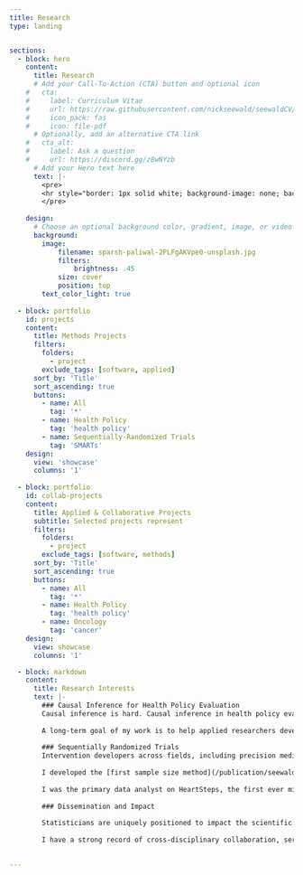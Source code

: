 ```yaml
---
title: Research
type: landing


sections:
  - block: hero
    content:
      title: Research
      # Add your Call-To-Action (CTA) button and optional icon
    #   cta:
    #     label: Curriculum Vitae
    #     url: https://raw.githubusercontent.com/nickseewald/seewaldCV/main/Seewald-Curriculum-Vitae.pdf
    #     icon_pack: fas
    #     icon: file-pdf
      # Optionally, add an alternative CTA link
    #   cta_alt:
    #     label: Ask a question
    #     url: https://discord.gg/z8wNYzb
      # Add your Hero text here
      text: |-
        <pre>
        <hr style="border: 1px solid white; background-image: none; background-color: white; border-radius: 1pt">        
        </pre>
        
    design:
      # Choose an optional background color, gradient, image, or video
      background:
        image:
            filename: sparsh-paliwal-2PLFgAKVpe0-unsplash.jpg
            filters:
                brightness: .45
            size: cover
            position: top
        text_color_light: true
  
  - block: portfolio
    id: projects
    content:
      title: Methods Projects
      filters:
        folders:
          - project
        exclude_tags: [software, applied]
      sort_by: 'Title'
      sort_ascending: true
      buttons:
        - name: All
          tag: '*'
        - name: Health Policy
          tag: 'health policy'
        - name: Sequentially-Randomized Trials
          tag: 'SMARTs'
    design:
      view: 'showcase'
      columns: '1'
  
  - block: portfolio
    id: collab-projects
    content:
      title: Applied & Collaborative Projects
      subtitle: Selected projects represent 
      filters:
        folders:
          - project
        exclude_tags: [software, methods]
      sort_by: 'Title'
      sort_ascending: true
      buttons:
        - name: All
          tag: '*'
        - name: Health Policy
          tag: 'health policy'
        - name: Oncology
          tag: 'cancer'
    design:
      view: showcase
      columns: '1'

  - block: markdown
    content:
      title: Research Interests
      text: |-
        ### Causal Inference for Health Policy Evaluation
        Causal inference is hard. Causal inference in health policy evaluation is *very* hard. Important challenges in this area include heterogeneity across policies implemented by different units, the sometimes rapidly-changing contexts in which those policies are implemented, and small sample sizes (particularly if evaluating U.S. state-level policies). Additionally, there is often mismatch between available data, the estimands we as statisticians are able to identify from that data, and the needs of policymakers and other interested parties. I am interested in methodological and translational research that addresses practical questions faced by policy scholars doing evaluation work. 
        
        A long-term goal of my work is to help applied researchers develop a toolkit of methods for policy evaluation by clearly articulating methods’ strengths, weaknesses, and data requirements. Many methods papers in the space do not make clear their assumed data structure, creating a barrier for applied scholars seeking to use the method. My work pushes the field towards a culture of clarity around which methods to use and when.
        
        ### Sequentially Randomized Trials
        Intervention developers across fields, including precision medicine, are increasingly interested in developing sequences of treatments that can adapt to an individual's changing needs, much like standard clinical practice does. These sequences, commonly called dynamic treatment regimens (DTRs), can be developed using a sequential, multiple-assignment, randomized trial (SMART). SMARTs consist of multiple stages, each corresponding to a scientific question about treatment recommendations made by a DTR.6 As with any randomized trial, power and sample size considerations are critical in the design stage of a SMART; my work thus far has focused on building easy-to-use methods and tools for power analyses for SMARTs with longitudinal outcomes collected over the course of multiple stages of the trial.
        
        I developed the [first sample size method](/publication/seewald-sample-size-considerations-2019/) for two-stage SMARTs in which the primary aim is to compare the mean end-of-study outcomes of two embedded DTRs that recommend different first-stage treatments. Ongoing work involves studying the trade-offs between adding measurement occasions and increasing sample size to maximize power subject to an overall budget constraint.
        
        I was the primary data analyst on HeartSteps, the first ever micro-randomized trial (MRT), and co-developed a Shiny app for computing sample size for MRTs, under the direction of [Susan A. Murphy, PhD](http://people.seas.harvard.edu/~samurphy/). Through this work, I was also able to develop guidance on how to use automated systems to collect and manage research-grade data for MRTs.
        
        ### Dissemination and Impact
        
        Statisticians are uniquely positioned to impact the scientific process, and disseminating methods is a large component of that. I am dedicated to developing methods that can be used by a wide range of researchers. I have designed and (co-)facilitated several [workshops](tags/workshops/) on SMARTs and policy evaluation methods, and have 
        
        I have a strong record of cross-disciplinary collaboration, serving as a trainee on an NIH-funded training grant for cancer biostatistics (NIH 5T32CA083654-12, P.I. [Jeremy M.G. Taylor, PhD](https://sph.umich.edu/faculty-profiles/taylor-jeremy.html)) under the supervision of [Kelley M. Kidwell, PhD](https://sites.google.com/umich.edu/kidwell/home). As an undergraduate at the University of Notre Dame, I worked with [Seth N. Brown, PhD](https://chemistry.nd.edu/people/seth-n-brown/) on kinetics of reduction-oxidation reactions involving molybdenum complexes. I wrote my undergraduate thesis on Shannon entropy and its applications in combinatorics under the direction of [David Galvin, PhD](https://www3.nd.edu/~dgalvin1/).
    

---
```

